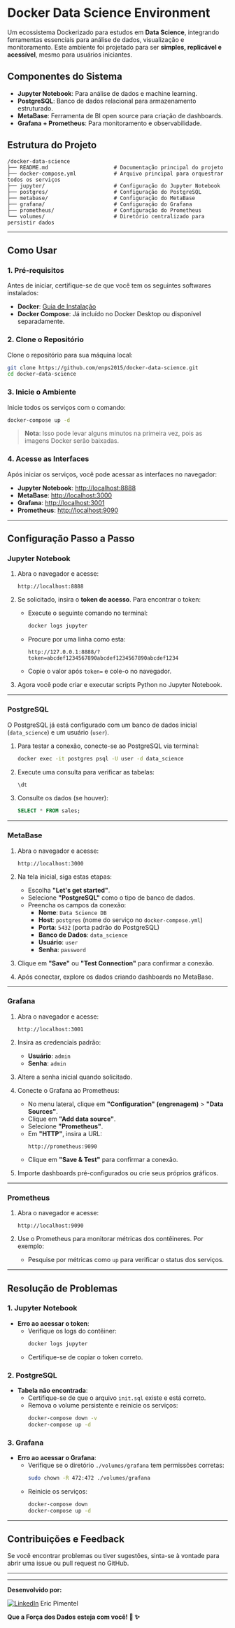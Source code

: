 # Docker Data Science Environment

Um ecossistema Dockerizado para estudos em **Data Science**, integrando ferramentas essenciais para análise de dados, visualização e monitoramento. Este ambiente foi projetado para ser **simples, replicável e acessível**, mesmo para usuários iniciantes.

## Componentes do Sistema

- **Jupyter Notebook**: Para análise de dados e machine learning.
- **PostgreSQL**: Banco de dados relacional para armazenamento estruturado.
- **MetaBase**: Ferramenta de BI open source para criação de dashboards.
- **Grafana + Prometheus**: Para monitoramento e observabilidade.

## Estrutura do Projeto

```
/docker-data-science
├── README.md                     # Documentação principal do projeto
├── docker-compose.yml            # Arquivo principal para orquestrar todos os serviços
├── jupyter/                      # Configuração do Jupyter Notebook
├── postgres/                     # Configuração do PostgreSQL
├── metabase/                     # Configuração do MetaBase
├── grafana/                      # Configuração do Grafana
├── prometheus/                   # Configuração do Prometheus
└── volumes/                      # Diretório centralizado para persistir dados
```

---

## Como Usar

### **1. Pré-requisitos**

Antes de iniciar, certifique-se de que você tem os seguintes softwares instalados:

- **Docker**: [Guia de Instalação](https://docs.docker.com/get-docker/)
- **Docker Compose**: Já incluído no Docker Desktop ou disponível separadamente.

### **2. Clone o Repositório**

Clone o repositório para sua máquina local:
```bash
git clone https://github.com/enps2015/docker-data-science.git
cd docker-data-science
```

### **3. Inicie o Ambiente**

Inicie todos os serviços com o comando:
```bash
docker-compose up -d
```

> **Nota**: Isso pode levar alguns minutos na primeira vez, pois as imagens Docker serão baixadas.

### **4. Acesse as Interfaces**

Após iniciar os serviços, você pode acessar as interfaces no navegador:

- **Jupyter Notebook**: [http://localhost:8888](http://localhost:8888)
- **MetaBase**: [http://localhost:3000](http://localhost:3000)
- **Grafana**: [http://localhost:3001](http://localhost:3001)
- **Prometheus**: [http://localhost:9090](http://localhost:9090)

---

## Configuração Passo a Passo

### **Jupyter Notebook**

1. Abra o navegador e acesse:
   ```
   http://localhost:8888
   ```

2. Se solicitado, insira o **token de acesso**. Para encontrar o token:
   - Execute o seguinte comando no terminal:
     ```bash
     docker logs jupyter
     ```
   - Procure por uma linha como esta:
     ```
     http://127.0.0.1:8888/?token=abcdef1234567890abcdef1234567890abcdef1234
     ```
   - Copie o valor após `token=` e cole-o no navegador.

3. Agora você pode criar e executar scripts Python no Jupyter Notebook.

---

### **PostgreSQL**

O PostgreSQL já está configurado com um banco de dados inicial (`data_science`) e um usuário (`user`).

1. Para testar a conexão, conecte-se ao PostgreSQL via terminal:
   ```bash
   docker exec -it postgres psql -U user -d data_science
   ```

2. Execute uma consulta para verificar as tabelas:
   ```sql
   \dt
   ```

3. Consulte os dados (se houver):
   ```sql
   SELECT * FROM sales;
   ```

---

### **MetaBase**

1. Abra o navegador e acesse:
   ```
   http://localhost:3000
   ```

2. Na tela inicial, siga estas etapas:
   - Escolha **"Let's get started"**.
   - Selecione **"PostgreSQL"** como o tipo de banco de dados.
   - Preencha os campos da conexão:
     - **Nome**: `Data Science DB`
     - **Host**: `postgres` (nome do serviço no `docker-compose.yml`)
     - **Porta**: `5432` (porta padrão do PostgreSQL)
     - **Banco de Dados**: `data_science`
     - **Usuário**: `user`
     - **Senha**: `password`

3. Clique em **"Save"** ou **"Test Connection"** para confirmar a conexão.

4. Após conectar, explore os dados criando dashboards no MetaBase.

---

### **Grafana**

1. Abra o navegador e acesse:
   ```
   http://localhost:3001
   ```

2. Insira as credenciais padrão:
   - **Usuário**: `admin`
   - **Senha**: `admin`

3. Altere a senha inicial quando solicitado.

4. Conecte o Grafana ao Prometheus:
   - No menu lateral, clique em **"Configuration" (engrenagem)** > **"Data Sources"**.
   - Clique em **"Add data source"**.
   - Selecione **"Prometheus"**.
   - Em **"HTTP"**, insira a URL:
     ```
     http://prometheus:9090
     ```
   - Clique em **"Save & Test"** para confirmar a conexão.

5. Importe dashboards pré-configurados ou crie seus próprios gráficos.

---

### **Prometheus**

1. Abra o navegador e acesse:
   ```
   http://localhost:9090
   ```

2. Use o Prometheus para monitorar métricas dos contêineres. Por exemplo:
   - Pesquise por métricas como `up` para verificar o status dos serviços.

---

## Resolução de Problemas

### **1. Jupyter Notebook**
- **Erro ao acessar o token**:
  - Verifique os logs do contêiner:
    ```bash
    docker logs jupyter
    ```
  - Certifique-se de copiar o token correto.

### **2. PostgreSQL**
- **Tabela não encontrada**:
  - Certifique-se de que o arquivo `init.sql` existe e está correto.
  - Remova o volume persistente e reinicie os serviços:
    ```bash
    docker-compose down -v
    docker-compose up -d
    ```

### **3. Grafana**
- **Erro ao acessar o Grafana**:
  - Verifique se o diretório `./volumes/grafana` tem permissões corretas:
    ```bash
    sudo chown -R 472:472 ./volumes/grafana
    ```
  - Reinicie os serviços:
    ```bash
    docker-compose down
    docker-compose up -d
    ```

---

## Contribuições e Feedback

Se você encontrar problemas ou tiver sugestões, sinta-se à vontade para abrir uma issue ou pull request no GitHub.

---

---

**Desenvolvido por:**

[![LinkedIn](https://img.shields.io/badge/LinkedIn-0077B5?style=for-the-badge&logo=linkedin&logoColor=white)](https://www.linkedin.com/in/eric-np-santos/) Eric Pimentel 

**Que a Força dos Dados esteja com você! 🚀 ✨** 
